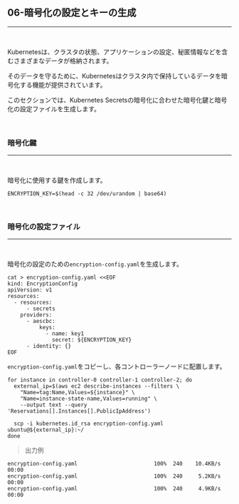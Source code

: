 ## **06-暗号化の設定とキーの生成**
---

<br>

Kubernetesは、クラスタの状態、アプリケーションの設定、秘匿情報などを含むさまざまなデータが格納されます。

そのデータを守るために、Kubernetesはクラスタ内で保持しているデータを暗号化する機能が提供されています。

このセクションでは、Kubernetes Secretsの暗号化に合わせた暗号化鍵と暗号化の設定ファイルを生成します。

<br>

### **暗号化鍵**
---

<br>

暗号化に使用する鍵を作成します。

```
ENCRYPTION_KEY=$(head -c 32 /dev/urandom | base64)
```

<br>

### **暗号化の設定ファイル**
---

<br>

暗号化の設定のための`encryption-config.yaml`を生成します。

```
cat > encryption-config.yaml <<EOF
kind: EncryptionConfig
apiVersion: v1
resources:
  - resources:
      - secrets
    providers:
      - aescbc:
          keys:
            - name: key1
              secret: ${ENCRYPTION_KEY}
      - identity: {}
EOF
```

`encryption-config.yaml`をコピーし、各コントローラーノードに配置します。

```
for instance in controller-0 controller-1 controller-2; do
  external_ip=$(aws ec2 describe-instances --filters \
    "Name=tag:Name,Values=${instance}" \
    "Name=instance-state-name,Values=running" \
    --output text --query 'Reservations[].Instances[].PublicIpAddress')
  
  scp -i kubernetes.id_rsa encryption-config.yaml ubuntu@${external_ip}:~/
done
```

> 出力例

```
encryption-config.yaml                        100%  240    10.4KB/s   00:00    
encryption-config.yaml                        100%  240     5.2KB/s   00:00    
encryption-config.yaml                        100%  240     4.9KB/s   00:00 
```

